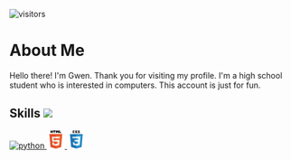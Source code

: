 ![visitors](https://visitor-badge.glitch.me/badge?page_id=Gedgy.Gedgy)
<h1> About Me </h1>
Hello there! I'm Gwen. Thank you for visiting my profile. I'm a high school student who is interested in computers. This account is just for fun.

<h2> Skills <img src = "https://media2.giphy.com/media/QssGEmpkyEOhBCb7e1/giphy.gif?cid=ecf05e47a0n3gi1bfqntqmob8g9aid1oyj2wr3ds3mg700bl&rid=giphy.gif" width = 32px> </h2>
<a href= https://github.com/Gedgy?tab=repositories&q=&type=&language=python&sort= > <img width ='32px' src ='https://raw.githubusercontent.com/rahulbanerjee26/githubAboutMeGenerator/main/icons/python.svg' title="python"> 
<a href= https://github.com/Gedgy?tab=repositories&q=&type=&language=html&sort= ><img width ='32px' src='https://raw.githubusercontent.com/github/explore/80688e429a7d4ef2fca1e82350fe8e3517d3494d/topics/html/html.png' title="html">
<a href= https://github.com/Gedgy?tab=repositories&q=&type=&language=CSS3&sort=> <img width='32px' src='https://raw.githubusercontent.com/github/explore/80688e429a7d4ef2fca1e82350fe8e3517d3494d/topics/css/css.png' title="CSS">

